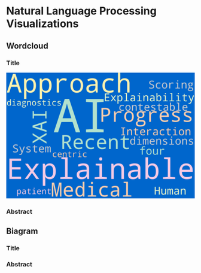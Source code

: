 # Natural Language Processing Visualizations

## Wordcloud
### Title
![Title Word Cloud](Title_Worldcloud.png)
### Abstract

## Biagram 
### Title

### Abstract


